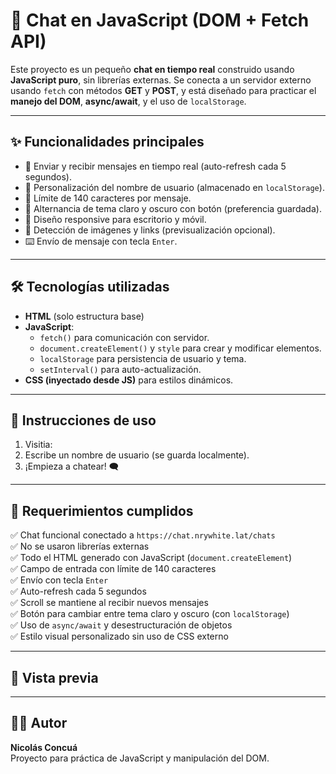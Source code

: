 # 🧠 Chat en JavaScript (DOM + Fetch API)

Este proyecto es un pequeño **chat en tiempo real** construido usando **JavaScript puro**, sin librerías externas. Se conecta a un servidor externo usando `fetch` con métodos **GET** y **POST**, y está diseñado para practicar el **manejo del DOM**, **async/await**, y el uso de `localStorage`.

---

## ✨ Funcionalidades principales

- 📩 Enviar y recibir mensajes en tiempo real (auto-refresh cada 5 segundos).
- 🧑 Personalización del nombre de usuario (almacenado en `localStorage`).
- 💬 Límite de 140 caracteres por mensaje.
- 🎨 Alternancia de tema claro y oscuro con botón (preferencia guardada).
- 📱 Diseño responsive para escritorio y móvil.
- 📎 Detección de imágenes y links (previsualización opcional).
- ⌨️ Envío de mensaje con tecla `Enter`.

---

## 🛠️ Tecnologías utilizadas

- **HTML** (solo estructura base)
- **JavaScript**:
  - `fetch()` para comunicación con servidor.
  - `document.createElement()` y `style` para crear y modificar elementos.
  - `localStorage` para persistencia de usuario y tema.
  - `setInterval()` para auto-actualización.
- **CSS (inyectado desde JS)** para estilos dinámicos.

---

## 🚀 Instrucciones de uso

1. Visitia: 
2. Escribe un nombre de usuario (se guarda localmente).
3. ¡Empieza a chatear! 🗨️

---

## 🧩 Requerimientos cumplidos

✅ Chat funcional conectado a `https://chat.nrywhite.lat/chats`  
✅ No se usaron librerías externas  
✅ Todo el HTML generado con JavaScript (`document.createElement`)  
✅ Campo de entrada con límite de 140 caracteres  
✅ Envío con tecla `Enter`  
✅ Auto-refresh cada 5 segundos  
✅ Scroll se mantiene al recibir nuevos mensajes  
✅ Botón para cambiar entre tema claro y oscuro (con `localStorage`)  
✅ Uso de `async/await` y desestructuración de objetos  
✅ Estilo visual personalizado sin uso de CSS externo  

---

## 📸 Vista previa



---

## 🧑‍💻 Autor

**Nicolás Concuá**  
Proyecto para práctica de JavaScript y manipulación del DOM.  
